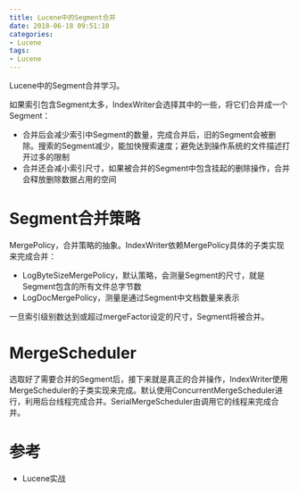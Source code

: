 ```yaml
---
title: Lucene中的Segment合并
date: 2018-06-18 09:51:10
categories: 
- Lucene
tags:
- Lucene
---
```


Lucene中的Segment合并学习。

<!--more-->

如果索引包含Segment太多，IndexWriter会选择其中的一些，将它们合并成一个Segment：

- 合并后会减少索引中Segment的数量，完成合并后，旧的Segment会被删除。搜索的Segment减少，能加快搜索速度；避免达到操作系统的文件描述打开过多的限制
- 合并还会减小索引尺寸，如果被合并的Segment中包含挂起的删除操作，合并会释放删除数据占用的空间

# Segment合并策略

MergePolicy，合并策略的抽象。IndexWriter依赖MergePolicy具体的子类实现来完成合并：

- LogByteSizeMergePolicy，默认策略，会测量Segment的尺寸，就是Segment包含的所有文件总字节数
- LogDocMergePolicy，测量是通过Segment中文档数量来表示

一旦索引级别数达到或超过mergeFactor设定的尺寸，Segment将被合并。

# MergeScheduler

选取好了需要合并的Segment后，接下来就是真正的合并操作，IndexWriter使用MergeScheduler的子类实现来完成。默认使用ConcurrentMergeScheduler进行，利用后台线程完成合并。SerialMergeScheduler由调用它的线程来完成合并。

# 参考

- Lucene实战

